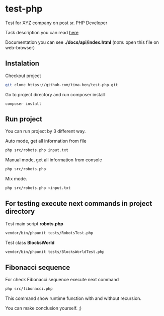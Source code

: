 # test-php

Test for XYZ company on post sr. PHP Developer

Task description you can read [here](./DESCRIPTION.md)

Documentation you can see **./docs/api/index.html** (_note:_ open this file on web-browser)

## Instalation

Checkout project

```bash
git clone https://github.com/tima-ben/test-php.git
```

Go to project directory and run composer install

``` bah
composer install
```

## Run project

You can run project by 3 different way.

Auto mode, get all information from file

```bash
php src/robots.php input.txt
```

Manual mode, get all information from console

```bash
php src/robots.php 
```

Mix mode.

```bash
php src/robots.php <input.txt
```

## For testing execute next commands in project directory

Test main script __robots.php__

```bash
vendor/bin/phpunit tests/RobotsTest.php
```

Test class __BlocksWorld__

```bash
vendor/bin/phpunit tests/BlocksWorldTest.php
```

## Fibonacci sequence

For check Fibonacci sequence execute next command

```bash
php src/fibonacci.php
```

This command show runtime function with and without recursion.

You can make conclusion yourself. ;)
